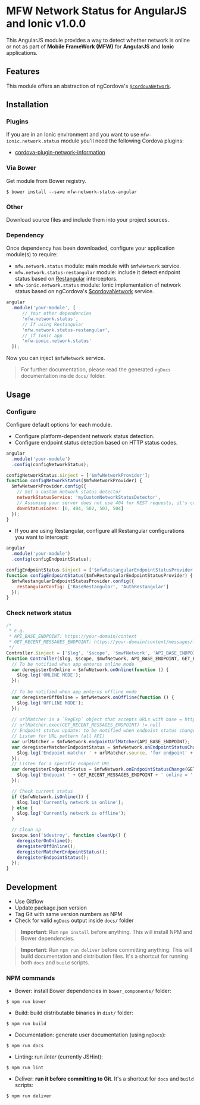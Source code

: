 # MFW Network Status for AngularJS and Ionic v1.0.0

This AngularJS module provides a way to detect whether network is online or not as part of **Mobile FrameWork (MFW)**
for **AngularJS** and **Ionic** applications.



## Features


This module offers an abstraction of ngCordova's [`$cordovaNetwork`](http://ngcordova.com/docs/plugins/network/).




## Installation

### Plugins

If you are in an Ionic environment and you want to use `mfw-ionic.network.status` module you'll need the following Cordova plugins:

* [cordova-plugin-network-information](https://github.com/apache/cordova-plugin-network-information)


### Via Bower

Get module from Bower registry.

```shell
$ bower install --save mfw-network-status-angular
```


### Other

Download source files and include them into your project sources.



### Dependency

Once dependency has been downloaded, configure your application module(s) to require:

* `mfw.network.status` module: main module with `$mfwNetwork` service.
* `mfw.network.status-restangular` module: include it detect endpoint status based on
    [Restangular](https://github.com/mgonto/restangular) interceptors.
* `mfw-ionic.network.status` module: Ionic implementation of network status based on ngCordova's
    [$cordovaNetwork](http://ngcordova.com/docs/plugins/network/) service.

```js
angular
  .module('your-module', [
      // Your other dependencies
      'mfw.network.status',
      // If using Restangular
      'mfw.network.status-restangular',
      // If Ionic app
      'mfw-ionic.network.status'
  ]);
```

Now you can inject `$mfwNetwork` service.


> For further documentation, please read the generated `ngDocs` documentation inside `docs/` folder.


## Usage

### Configure

Configure default options for each module.


* Configure platform-dependent network status detection.
* Configure endpoint status detection based on HTTP status codes.

```js
angular
  .module('your-module')
  .config(configNetworkStatus);

configNetworkStatus.$inject = ['$mfwNetworkProvider'];
function configNetworkStatus($mfwNetworkProvider) {
  $mfwNetworkProvider.config({
    // Set a custom network status detector
    networkStatusService: 'myCustomNetworkStatusDetector',
    // Assuming your server does not use 404 for REST requests, it's considered down when 404 is returned
    downStatusCodes: [0, 404, 502, 503, 504]
  });
}
```

* If you are using Restangular, configure all Restangular configurations you want to intercept:

```js
angular
  .module('your-module')
  .config(configEndpointStatus);

configEndpointStatus.$inject = ['$mfwRestangularEndpointStatusProvider'];
function configEndpointStatus($mfwRestangularEndpointStatusProvider) {
  $mfwRestangularEndpointStatusProvider.config({
    restangularConfig: ['BaseRestangular', 'AuthRestangular']
  });
}
```


### Check network status

```js
/*
 * E.g.
 * API_BASE_ENDPOINT: https://your-domain/context
 * GET_RECENT_MESSAGES_ENDPOINT: https://your-domain/context/messages/last
 */
Controller.$inject = ['$log', '$scope', '$mwfNetwork', 'API_BASE_ENDPOINT', 'GET_RECENT_MESSAGES_ENDPOINT'];
function Controller($log, $scope, $mwfNetwork, API_BASE_ENDPOINT, GET_RECENT_MESSAGES_ENDPOINT) {
  // To be notified when app enterns online mode
  var deregisterOnOnline = $mfwNetwork.onOnline(function () {
    $log.log('ONLINE MODE');
  });
  
  // To be notified when app enterns offline mode
  var deregisterOffOnline = $mfwNetwork.onOffline(function () {
    $log.log('OFFLINE MODE');  
  });
  
  // urlMatcher is a `RegExp` object that accepts URLs with base = https://your-domain/context
  // urlMatcher.exec(GET_RECENT_MESSAGES_ENDPOINT) != null
  // Endpoint status update: to be notified when endpoint status changes
  // Listen for URL pattern (all API)
  var urlMatcher = $mfwNetwork.endpointUrlMatcher(API_BASE_ENDPOINT);
  var deregisterMatcherEndpointStatus = $mfwNetwork.onEndpointStatusChange(urlMatcher, function (isOnline, endpoint) {
    $log.log('Endpoint matcher ' + urlMatcher.source, 'for endpoint' +  endpoint + ' online = ' + isOnline);
  });
  // Listen for a specific endpoint URL
  var deregisterEndpointStatus = $mfwNetwork.onEndpointStatusChange(GET_RECENT_MESSAGES_ENDPOINT, function (isOnline) {
    $log.log('Endpoint ' + GET_RECENT_MESSAGES_ENDPOINT + ' online = ' + isOnline);
  });

  // Check current status
  if ($mfwNetwork.isOnline()) {
    $log.log('Currently network is online');
  } else {
    $log.log('Currently network is offline');
  }

  // Clean up
  $scope.$on('$destroy', function cleanUp() {
    deregisterOnOnline();
    deregisterOffOnline();
    deregisterMatcherEndpointStatus();
    deregisterEndpointStatus();
  });
}
```


## Development

* Use Gitflow
* Update package.json version
* Tag Git with same version numbers as NPM
* Check for valid `ngDocs` output inside `docs/` folder

> **Important**: Run `npm install` before anything. This will install NPM and Bower dependencies.

> **Important**: Run `npm run deliver` before committing anything. This will build documentation and distribution files.
> It's a shortcut for running both `docs` and `build` scripts.


### NPM commands

* Bower: install Bower dependencies in `bower_components/` folder:

```shell
$ npm run bower
```

* Build: build distributable binaries in `dist/` folder:

```shell
$ npm run build
```

* Documentation: generate user documentation (using `ngDocs`):

```shell
$ npm run docs
```

* Linting: run *linter* (currently JSHint):

```shell
$ npm run lint
```

* Deliver: **run it before committing to Git**. It's a shortcut for `docs` and `build` scripts:

```shell
$ npm run deliver
```
